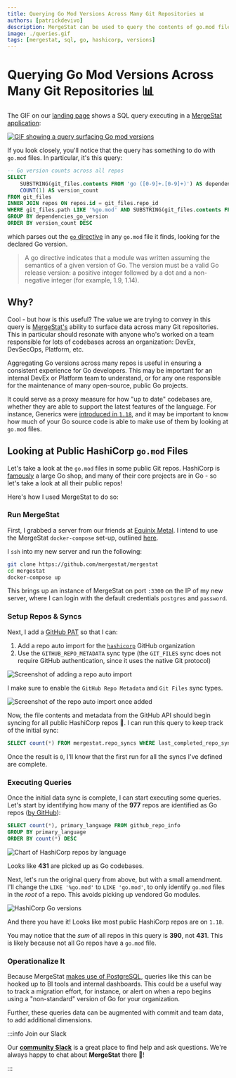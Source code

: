 ```yaml
---
title: Querying Go Mod Versions Across Many Git Repositories 📊
authors: [patrickdevivo]
description: MergeStat can be used to query the contents of go.mod files across many git repositories.
image: ./queries.gif
tags: [mergestat, sql, go, hashicorp, versions]
---
```


# Querying Go Mod Versions Across Many Git Repositories 📊

The GIF on our [landing page](https://www.mergestat.com/) shows a SQL query executing in a [MergeStat application](https://github.com/mergestat/mergestat):

[![GIF showing a query surfacing Go mod versions](queries.gif)](https://www.mergestat.com/)

If you look closely, you'll notice that the query has something to do with `go.mod` files.
In particular, it's this query:

```sql
-- Go version counts across all repos
SELECT
    SUBSTRING(git_files.contents FROM 'go ([0-9]+.[0-9]+)') AS dependencies_go_version,
    COUNT(1) AS version_count
FROM git_files
INNER JOIN repos ON repos.id = git_files.repo_id
WHERE git_files.path LIKE '%go.mod' AND SUBSTRING(git_files.contents FROM 'go ([0-9]+.[0-9]+)') IS NOT NULL
GROUP BY dependencies_go_version
ORDER BY version_count DESC
```

which parses out the [`go` directive](https://go.dev/ref/mod#go-mod-file-go) in any `go.mod` file it finds, looking for the declared Go version.

> A go directive indicates that a module was written assuming the semantics of a given version of Go. The version must be a valid Go release version: a positive integer followed by a dot and a non-negative integer (for example, 1.9, 1.14).

## Why?

Cool - but how is this useful?
The value we are trying to convey in this query is [MergeStat's](https://github.com/mergestat/mergestat) ability to surface data across many Git repositories.
This in particular should resonate with anyone who's worked on a team responsible for lots of codebases across an organization: DevEx, DevSecOps, Platform, etc.

Aggregating Go versions across many repos is useful in ensuring a consistent experience for Go developers.
This may be important for an internal DevEx or Platform team to understand, or for any one responsible for the maintenance of many open-source, public Go projects.

It could serve as a proxy measure for how "up to date" codebases are, whether they are able to support the latest features of the language.
For instance, Generics were [introduced in `1.18`](https://go.dev/blog/go1.18), and it may be important to know how much of your Go source code is able to make use of them by looking at `go.mod` files.

## Looking at Public HashiCorp `go.mod` Files

Let's take a look at the `go.mod` files in some public Git repos.
HashiCorp is [famously](https://medium.com/hashicorp-engineering/whats-with-all-the-go-ca72c6d47e26) a large Go shop, and many of their core projects are in Go - so let's take a look at all their public repos!

Here's how I used MergeStat to do so:

### Run MergeStat

First, I grabbed a server from our friends at [Equinix Metal](https://deploy.equinix.com/metal/).
I intend to use the MergeStat `docker-compose` set-up, outlined [here](http://localhost:3000/mergestat/getting-started/running-locally/).

I `ssh` into my new server and run the following:

```sh
git clone https://github.com/mergestat/mergestat
cd mergestat
docker-compose up
```

This brings up an instance of MergeStat on port `:3300` on the IP of my new server, where I can login with the default credentials `postgres` and `password`.

### Setup Repos & Syncs

Next, I add a [GitHub PAT](https://docs.mergestat.com/mergestat/setup/github-authentication) so that I can:

1. Add a repo auto import for the [`hashicorp`](https://github.com/hashicorp) GitHub organization
2. Use the `GITHUB_REPO_METADATA` sync type (the `GIT_FILES` sync does not require GitHub authentication, since it uses the native Git protocol)

![Screenshot of adding a repo auto import](hashicorp-add-auto-import.jpg)

I make sure to enable the `GitHub Repo Metadata` and `Git Files` sync types.

![Screenshot of the repo auto import once added](hashicorp-auto-import.jpg)

Now, the file contents and metadata from the GitHub API should begin syncing for all public HashiCorp repos 🎉.
I can run this query to keep track of the initial sync:

```sql
SELECT count(*) FROM mergestat.repo_syncs WHERE last_completed_repo_sync_queue_id IS NULL
```

Once the result is `0`, I'll know that the first run for all the syncs I've defined are complete.

### Executing Queries

Once the initial data sync is complete, I can start executing some queries.
Let's start by identifying how many of the **977** repos are identified as Go repos ([by GitHub](https://github.com/github/linguist)):

```sql
SELECT count(*), primary_language FROM github_repo_info
GROUP BY primary_language
ORDER BY count(*) DESC
```

![Chart of HashiCorp repos by language](language-count-chart.png)

Looks like **431** are picked up as Go codebases.

Next, let's run the original query from above, but with a small amendment.
I'll change the `LIKE '%go.mod'` to `LIKE 'go.mod'`, to only identify `go.mod` files in the *root* of a repo.
This avoids picking up vendored Go modules.

![HashiCorp Go versions](go-versions-chart.png)

And there you have it!
Looks like most public HashiCorp repos are on `1.18`.

You may notice that the *sum* of all repos in this query is **390**, not **431**.
This is likely because not all Go repos have a `go.mod` file.

### Operationalize It

Because MergeStat [makes use of PostgreSQL](/blog/2022/10/14/mergestat-now-with-postgres), queries like this can be hooked up to BI tools and internal dashboards.
This could be a useful way to track a migration effort, for instance, or alert on when a repo begins using a "non-standard" version of Go for your organization.

Further, these queries data can be augmented with commit and team data, to add additional dimensions.

:::info Join our Slack

Our [**community Slack**](https://join.slack.com/t/mergestatcommunity/shared_invite/zt-xvvtvcz9-w3JJVIdhLgEWrVrKKNXOYg) is a great place to find help and ask questions. We're always happy to chat about **MergeStat** there 🎉!

:::
